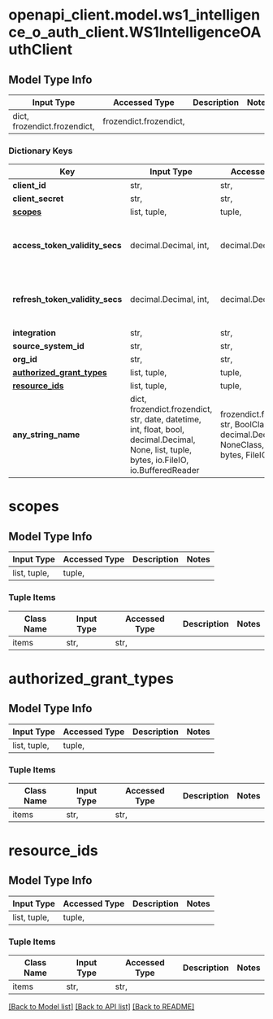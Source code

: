 # openapi_client.model.ws1_intelligence_o_auth_client.WS1IntelligenceOAuthClient

## Model Type Info
Input Type | Accessed Type | Description | Notes
------------ | ------------- | ------------- | -------------
dict, frozendict.frozendict,  | frozendict.frozendict,  |  | 

### Dictionary Keys
Key | Input Type | Accessed Type | Description | Notes
------------ | ------------- | ------------- | ------------- | -------------
**client_id** | str,  | str,  |  | [optional] 
**client_secret** | str,  | str,  |  | [optional] 
**[scopes](#scopes)** | list, tuple,  | tuple,  |  | [optional] 
**access_token_validity_secs** | decimal.Decimal, int,  | decimal.Decimal,  |  | [optional] value must be a 64 bit integer
**refresh_token_validity_secs** | decimal.Decimal, int,  | decimal.Decimal,  |  | [optional] value must be a 64 bit integer
**integration** | str,  | str,  |  | [optional] 
**source_system_id** | str,  | str,  |  | [optional] 
**org_id** | str,  | str,  |  | [optional] 
**[authorized_grant_types](#authorized_grant_types)** | list, tuple,  | tuple,  |  | [optional] 
**[resource_ids](#resource_ids)** | list, tuple,  | tuple,  |  | [optional] 
**any_string_name** | dict, frozendict.frozendict, str, date, datetime, int, float, bool, decimal.Decimal, None, list, tuple, bytes, io.FileIO, io.BufferedReader | frozendict.frozendict, str, BoolClass, decimal.Decimal, NoneClass, tuple, bytes, FileIO | any string name can be used but the value must be the correct type | [optional]

# scopes

## Model Type Info
Input Type | Accessed Type | Description | Notes
------------ | ------------- | ------------- | -------------
list, tuple,  | tuple,  |  | 

### Tuple Items
Class Name | Input Type | Accessed Type | Description | Notes
------------- | ------------- | ------------- | ------------- | -------------
items | str,  | str,  |  | 

# authorized_grant_types

## Model Type Info
Input Type | Accessed Type | Description | Notes
------------ | ------------- | ------------- | -------------
list, tuple,  | tuple,  |  | 

### Tuple Items
Class Name | Input Type | Accessed Type | Description | Notes
------------- | ------------- | ------------- | ------------- | -------------
items | str,  | str,  |  | 

# resource_ids

## Model Type Info
Input Type | Accessed Type | Description | Notes
------------ | ------------- | ------------- | -------------
list, tuple,  | tuple,  |  | 

### Tuple Items
Class Name | Input Type | Accessed Type | Description | Notes
------------- | ------------- | ------------- | ------------- | -------------
items | str,  | str,  |  | 

[[Back to Model list]](../../README.md#documentation-for-models) [[Back to API list]](../../README.md#documentation-for-api-endpoints) [[Back to README]](../../README.md)

